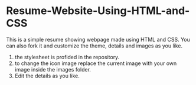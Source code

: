 # Resume-Website-Using-HTML-and-CSS
This is a simple resume showing webpage made using HTML and CSS. You can also fork it and customize the theme, details and images as you like.

1. the stylesheet is profided in the repository.
2. to change the icon image replace the current image with your own image inside the images folder.
3. Edit the details as you like.
